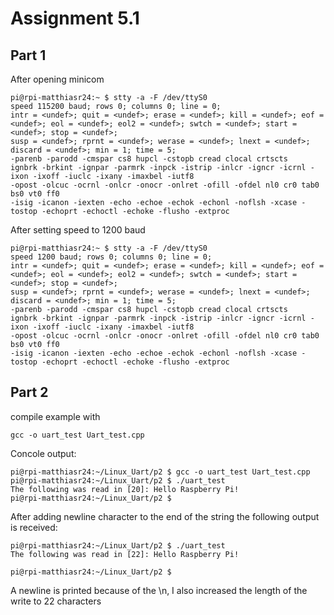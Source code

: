 # Assignment 5.1

## Part 1
After opening minicom 

    pi@rpi-matthiasr24:~ $ stty -a -F /dev/ttyS0 
    speed 115200 baud; rows 0; columns 0; line = 0;
    intr = <undef>; quit = <undef>; erase = <undef>; kill = <undef>; eof = <undef>; eol = <undef>; eol2 = <undef>; swtch = <undef>; start = <undef>; stop = <undef>;
    susp = <undef>; rprnt = <undef>; werase = <undef>; lnext = <undef>; discard = <undef>; min = 1; time = 5;
    -parenb -parodd -cmspar cs8 hupcl -cstopb cread clocal crtscts
    ignbrk -brkint -ignpar -parmrk -inpck -istrip -inlcr -igncr -icrnl -ixon -ixoff -iuclc -ixany -imaxbel -iutf8
    -opost -olcuc -ocrnl -onlcr -onocr -onlret -ofill -ofdel nl0 cr0 tab0 bs0 vt0 ff0
    -isig -icanon -iexten -echo -echoe -echok -echonl -noflsh -xcase -tostop -echoprt -echoctl -echoke -flusho -extproc

After setting speed to 1200 baud

    pi@rpi-matthiasr24:~ $ stty -a -F /dev/ttyS0 
    speed 1200 baud; rows 0; columns 0; line = 0;
    intr = <undef>; quit = <undef>; erase = <undef>; kill = <undef>; eof = <undef>; eol = <undef>; eol2 = <undef>; swtch = <undef>; start = <undef>; stop = <undef>;
    susp = <undef>; rprnt = <undef>; werase = <undef>; lnext = <undef>; discard = <undef>; min = 1; time = 5;
    -parenb -parodd -cmspar cs8 hupcl -cstopb cread clocal crtscts
    ignbrk -brkint -ignpar -parmrk -inpck -istrip -inlcr -igncr -icrnl -ixon -ixoff -iuclc -ixany -imaxbel -iutf8
    -opost -olcuc -ocrnl -onlcr -onocr -onlret -ofill -ofdel nl0 cr0 tab0 bs0 vt0 ff0
    -isig -icanon -iexten -echo -echoe -echok -echonl -noflsh -xcase -tostop -echoprt -echoctl -echoke -flusho -extproc


## Part 2

compile example with

    gcc -o uart_test Uart_test.cpp 

Concole output:

    pi@rpi-matthiasr24:~/Linux_Uart/p2 $ gcc -o uart_test Uart_test.cpp 
    pi@rpi-matthiasr24:~/Linux_Uart/p2 $ ./uart_test 
    The following was read in [20]: Hello Raspberry Pi!
    pi@rpi-matthiasr24:~/Linux_Uart/p2 $

After adding newline character to the end of the string the following output is received:

    pi@rpi-matthiasr24:~/Linux_Uart/p2 $ ./uart_test 
    The following was read in [22]: Hello Raspberry Pi!

    pi@rpi-matthiasr24:~/Linux_Uart/p2 $

A newline is printed because of the \n, I also increased the length of the write to 22 characters
